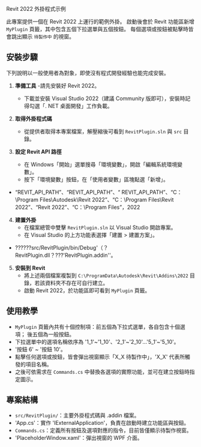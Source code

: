  Revit 2022 外掛程式示例

此專案提供一個在 Revit 2022 上運行的範例外掛。 啟動後會於 Revit 功能區新增 `MyPlugin` 頁籤，其中包含五個下拉選單與五個按鈕。 每個選項或按鈕被點擊時皆會跳出顯示 `待製作中` 的視窗。 

## 安裝步驟
下列說明以一般使用者為對象，即使沒有程式開發經驗也能完成安裝。

1. **準備工具**
   -請先安裝好 Revit 2022。
   - 下載並安裝 Visual Studio 2022（建議 Community 版即可），安裝時記得勾選「. NET 桌面開發」工作負載。 

2. **取得外掛程式碼** 
   - 從提供者取得本專案檔案，解壓縮後可看到 `RevitPlugin.sln` 與 `src` 目錄。

3. **設定 Revit API 路徑** 
   - 在 Windows「開始」選單搜尋「環境變數」，開啟「編輯系統環境變數」。
   - 按下「環境變數」按鈕，在「使用者變數」區塊點選「新增」。
 -  “REVIT_API_PATH”、“REVIT_API_PATH”、“  REVIT_API_PATH”、“C：\Program Files\Autodesk\Revit 2022”、“C：\Program Files\Revit 2022”、“Revit 2022”、“C：\Program Files”，2022

4. **建置外掛** 
   - 在檔案總管中雙擊 `RevitPlugin.sln` 以 Visual Studio 開啟專案。
   - 在 Visual Studio 的上方功能表選擇「建置 > 建置方案」。
 - ??????src/RevitPlugin/bin/Debug'（？  RevitPlugin.dll？???'RevitPlugin.addin''。

5. **安裝到 Revit** 
   - 將上述兩個檔案複製到 `C:\ProgramData\Autodesk\Revit\Addins\2022` 目錄，若該資料夾不存在可自行建立。
   - 啟動 Revit 2022，於功能區即可看到 `MyPlugin` 頁籤。

## 使用教學
-  `MyPlugin` 頁籤內共有十個控制項：前五個為下拉式選單，各自包含十個選項； 後五個為一般按鈕。 
- 下拉選單中的選項名稱依序為 '1_1'~'1_10'、'2_1'~'2_10'...'5_1'~'5_10'。
- '按鈕 6' ~ '按鈕 10'。
- 點擊任何選項或按鈕，皆會彈出視窗顯示「X_X 待製作中」，'X_X' 代表所觸發的項目名稱。
- 之後可依需求在 `Commands.cs` 中替換各選項的實際功能，並可在建立按鈕時指定圖示。

## 專案結構
- `src/RevitPlugin/`：主要外掛程式碼與 .addin 檔案。
- 'App.cs'：實作 'IExternalApplication'，負責在啟動時建立功能區與按鈕。
- `Commands.cs`：定義所有按鈕及選項對應的指令，目前皆僅顯示待製作視窗。
- 'PlaceholderWindow.xaml'：彈出視窗的 WPF 介面。 

